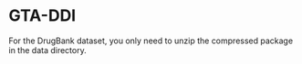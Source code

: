# GTA-DDI
For the DrugBank dataset, you only need to unzip the compressed package in the data directory.
